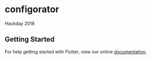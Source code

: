 # configorator

Hackday 2018 

## Getting Started

For help getting started with Flutter, view our online
[documentation](http://flutter.io/).
